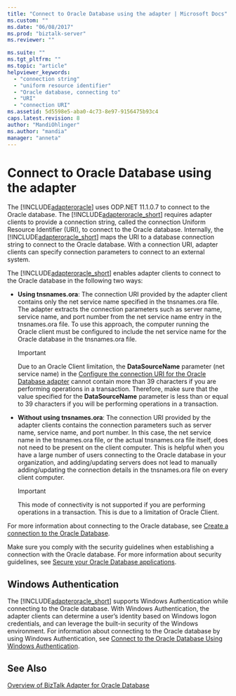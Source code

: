 ```yaml
---
title: "Connect to Oracle Database using the adapter | Microsoft Docs"
ms.custom: ""
ms.date: "06/08/2017"
ms.prod: "biztalk-server"
ms.reviewer: ""

ms.suite: ""
ms.tgt_pltfrm: ""
ms.topic: "article"
helpviewer_keywords: 
  - "connection string"
  - "uniform resource identifier"
  - "Oracle database, connecting to"
  - "URI"
  - "connection URI"
ms.assetid: 5d5598e5-aba0-4c73-8e97-9156475b93c4
caps.latest.revision: 8
author: "MandiOhlinger"
ms.author: "mandia"
manager: "anneta"
---
```

# Connect to Oracle Database using the adapter
The [!INCLUDE[adapteroracle](../../includes/adapteroracle-md.md)] uses ODP.NET 11.1.0.7 to connect to the Oracle database. The [!INCLUDE[adapteroracle_short](../../includes/adapteroracle-short-md.md)] requires adapter clients to provide a connection string, called the connection Uniform Resource Identifier (URI), to connect to the Oracle database. Internally, the [!INCLUDE[adapteroracle_short](../../includes/adapteroracle-short-md.md)] maps the URI to a database connection string to connect to the Oracle database. With a connection URI, adapter clients can specify connection parameters to connect to an external system.  
  
 The [!INCLUDE[adapteroracle_short](../../includes/adapteroracle-short-md.md)] enables adapter clients to connect to the Oracle database in the following two ways:  
  
-   **Using tnsnames.ora**: The connection URI provided by the adapter client contains only the net service name specified in the tnsnames.ora file. The adapter extracts the connection parameters such as server name, service name, and port number from the net service name entry in the tnsnames.ora file. To use this approach, the computer running the Oracle client must be configured to include the net service name for the Oracle database in the tnsnames.ora file.  
  
    > [!IMPORTANT]
    >  Due to an Oracle Client limitation, the **DataSourceName** parameter (net service name) in the [Configure the connection URI for the Oracle Database adapter](../../adapters-and-accelerators/adapter-oracle-database/configure-the-connection-uri-for-the-oracle-database-adapter.md) cannot contain more than 39 characters if you are performing operations in a transaction. Therefore, make sure that the value specified for the **DataSourceName** parameter is less than or equal to 39 characters if you will be performing operations in a transaction.  
  
-   **Without using tnsnames.ora**: The connection URI provided by the adapter clients contains the connection parameters such as server name, service name, and port number. In this case, the net service name in the tnsnames.ora file, or the actual tnsnames.ora file itself, does not need to be present on the client computer. This is helpful when you have a large number of users connecting to the Oracle database in your organization, and adding/updating servers does not lead to manually adding/updating the connection details in the tnsnames.ora file on every client computer.  
  
    > [!IMPORTANT]
    >  This mode of connectivity is not supported if you are performing operations in a transaction. This is due to a limitation of Oracle Client.  
  
 For more information about connecting to the Oracle database, see [Create a connection to the Oracle Database](../../adapters-and-accelerators/adapter-oracle-database/create-a-connection-to-the-oracle-database.md).  
  
 Make sure you comply with the security guidelines when establishing a connection with the Oracle database. For more information about security guidelines, see [Secure your Oracle Database applications](../../adapters-and-accelerators/adapter-oracle-database/secure-your-oracle-database-applications.md).  
  
## Windows Authentication  
 The [!INCLUDE[adapteroracle_short](../../includes/adapteroracle-short-md.md)] supports Windows Authentication while connecting to the Oracle database. With Windows Authentication, the adapter clients can determine a user’s identity based on Windows logon credentials, and can leverage the built-in security of the Windows environment. For information about connecting to the Oracle database by using Windows Authentication, see [Connect to the Oracle Database Using Windows Authentication](../../adapters-and-accelerators/adapter-oracle-database/connect-to-the-oracle-database-using-windows-authentication.md).  
  
## See Also  
 [Overview of BizTalk Adapter for Oracle Database](../../adapters-and-accelerators/adapter-oracle-database/overview-of-biztalk-adapter-for-oracle-database.md)